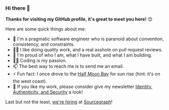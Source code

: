 ### Hi there 👋

**Thanks for visiting my GitHub profile, it's great to meet you here!** 😊

Here are some quick things about me:

- 🔭 I'm a pragmatic software engineer who is paranoid about convention, consistency, and constraints.
- 🕵️‍♀️ I like doing quality work, and a real asshole on pull request reviews.
- 🧸 I'm proud of who I am, what I have built, and what I am building.
- 🧑‍💻 Coding is my passion.
- 📫 The best way to reach me is to send me an email.
- ⚡ Fun fact: I once drove to the [Half Moon Bay](https://www.google.com/maps/place/Half+Moon+Bay,+CA,+USA) for sun rise (hint: it's on the west coast).
- 📰 If you like my work, please consider give my newsletter [Identity, Authenticity, and Security](https://unknwon.substack.com/) a look!

Last but not the least, [we're hiring](https://grnh.se/6770e0974us) at [Sourcegraph](https://sourcegraph.com/)!

